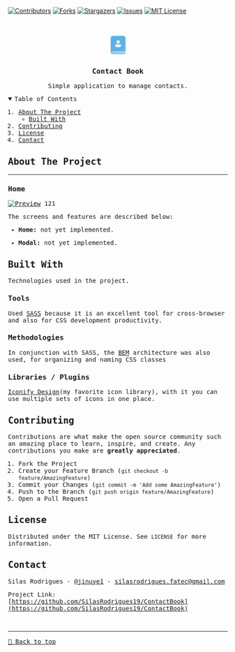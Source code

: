 [![Contributors][contributors-shield]][contributors-url]
[![Forks][forks-shield]][forks-url]
[![Stargazers][stars-shield]][stars-url]
[![Issues][issues-shield]][issues-url]
[![MIT License][license-shield]][license-url]

<!-- PROJECT LOGO -->
<br />
<samp>
<p align="center">
  <a href="#">
    <img src="./public/logo.svg" alt="Logo" width="50">
  </a>

  <h3 align="center">Contact Book</h3>

  <p align="center">
    Simple application to manage contacts.
  </p>
</p>

<!-- TABLE OF CONTENTS -->
<details open="open">
  <summary>Table of Contents</summary>
  <ol>
    <li>
      <a href="#about-the-project">About The Project</a>
      <ul>
        <li><a href="#built-with">Built With</a></li>
      </ul>
    </li>
    <li><a href="#contributing">Contributing</a></li>
    <li><a href="#license">License</a></li>
    <li><a href="#contact">Contact</a></li>
  </ol>
</details>

<!-- ABOUT THE PROJECT -->

## About The Project

<hr>

### Home

[![Preview][product-screenshot]](#)
121

The screens and features are described below:

- **Home:** not yet implemented.

- **Modal:** not yet implemented.

## Built With

Technologies used in the project.

### Tools

Used [SASS](https://sass-lang.com/) because it is an excellent tool for cross-browser and also for CSS development productivity.

### Methodologies

In conjunction with SASS, the [BEM](https://getbem.com/introduction/) architecture was also used, for organizing and naming CSS classes

### Libraries / Plugins

[Iconify Design](https://iconify.design/)(my favorite icon library), with it you can use multiple sets of icons in one place.

<!-- CONTRIBUTING -->

## Contributing

Contributions are what make the open source community such an amazing place to learn, inspire, and create. Any contributions you make are **greatly appreciated**.

1. Fork the Project
2. Create your Feature Branch (`git checkout -b feature/AmazingFeature`)
3. Commit your Changes (`git commit -m 'Add some AmazingFeature'`)
4. Push to the Branch (`git push origin feature/AmazingFeature`)
5. Open a Pull Request

<!-- LICENSE -->

## License

Distributed under the MIT License. See `LICENSE` for more information.

<!-- CONTACT -->

## Contact

Silas Rodrigues - [@jinuye1](https://twitter.com/jinuye1) - silasrodrigues.fatec@gmail.com

Project Link: [https://github.com/SilasRodrigues19/ContactBook](https://github.com/SilasRodrigues19/ContactBook) <br>

<!-- MARKDOWN LINKS & IMAGES -->
<!-- https://www.markdownguide.org/basic-syntax/#reference-style-links -->

[contributors-shield]: https://img.shields.io/github/contributors/SilasRodrigues19/ContactBook.svg?style=for-the-badge
[contributors-url]: https://github.com/SilasRodrigues19/ContactBook/graphs/contributors
[forks-shield]: https://img.shields.io/github/forks/SilasRodrigues19/ContactBook.svg?style=for-the-badge
[forks-url]: https://github.com/SilasRodrigues19/ContactBook/network/members
[stars-shield]: https://img.shields.io/github/stars/SilasRodrigues19/ContactBook.svg?style=for-the-badge
[stars-url]: https://github.com/SilasRodrigues19/ContactBook/stargazers
[issues-shield]: https://img.shields.io/github/issues/SilasRodrigues19/ContactBook.svg?style=for-the-badge
[issues-url]: https://github.com/SilasRodrigues19/ContactBook/issues
[license-shield]: https://img.shields.io/github/license/SilasRodrigues19/ContactBook.svg?style=for-the-badge
[license-url]: https://github.com/SilasRodrigues19/ContactBook/blob/master/LICENSE
[product-screenshot]: ./public/screenshots/preview.png
[product-screenshot2]: ./public/screenshots/preview2.png
[license-url]: https://github.com/SilasRodrigues19/ContactBook/blob/master/LICENSE

<br><hr>
[🔼 Back to top](#Contact-Book)
